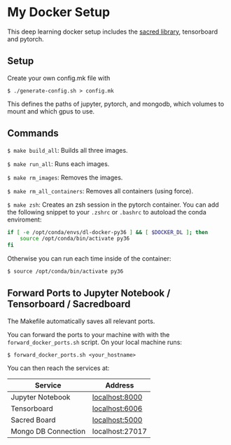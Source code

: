 # My Docker Setup

This deep learning docker setup includes the [sacred library](https://sacred.readthedocs.io/en/latest/), tensorboard and pytorch.

## Setup

Create your own config.mk file with

```
$ ./generate-config.sh > config.mk
```

This defines the paths of jupyter, pytorch, and mongodb, which volumes to mount and which gpus to use.

## Commands

`$ make build_all`: Builds all three images.

`$ make run_all`: Runs each images.

`$ make rm_images`: Removes the images.

`$ make rm_all_containers`: Removes all containers (using force).

`$ make zsh`: Creates an zsh session in the pytorch container. You can add the following snippet to your `.zshrc` or `.bashrc` to autoload the conda enviroment:

```bash
if [ -e /opt/conda/envs/dl-docker-py36 ] && [ $DOCKER_DL ]; then
    source /opt/conda/bin/activate py36
fi
```

Otherwise you can run each time inside of the container:
```bash
$ source /opt/conda/bin/activate py36
```

## Forward Ports to Jupyter Notebook / Tensorboard / Sacredboard

The Makefile automatically saves all relevant ports.

You can forward the ports to your machine with with the `forward_docker_ports.sh` script.  On your local machine runs:

```
$ forward_docker_ports.sh <your_hostname>
```

You can then reach the services at:

| Service | Address |
|---------|---------|
| Jupyter Notebook  | [localhost:8000](http://localhost:8000/) |
| Tensorboard       | [localhost:6006](http://localhost:6006/) |
| Sacred Board      | [localhost:5000](http://localhost:5000/) |
| Mongo DB Connection | localhost:27017 |

